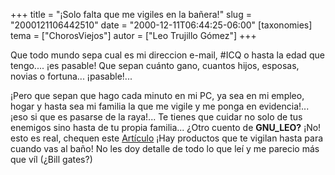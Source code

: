 +++
title = "¡Solo falta que me vigiles en la bañera!"
slug = "2000121106442510"
date = "2000-12-11T06:44:25-06:00"
[taxonomies]
tema = ["ChorosViejos"]
autor = ["Leo Trujillo Gómez"]
+++

Que todo mundo sepa cual es mi direccion e-mail, #ICQ o hasta la edad
que tengo.... ¡es pasable! Que sepan cuánto gano, cuantos hijos,
esposas, novias o fortuna... ¡pasable!...

¡Pero que sepan que hago cada minuto en mi PC, ya sea en mi empleo,
hogar y hasta sea mi familia la que me vigile y me ponga en
evidencia!... ¡eso si que es pasarse de la raya!... Te tienes que cuidar
no solo de tus enemigos sino hasta de tu propia familia... ¿Otro cuento
de **GNU_LEO?** ¡No! esto es real, chequen este
[Artículo](http://www.pcworld.com.mx/Article.asp?Sec=38&Art=1010) ¡Hay
productos que te vigilan hasta para cuando vas al baño! No les doy
detalle de todo lo que leí y me parecio más que víl (¿Bill gates?)
